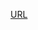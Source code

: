 [URL](https://github.com/100peggy/1112-1N-js-demo-211410641/blob/main/demo/md/w01_41/w01_41.md)

###
